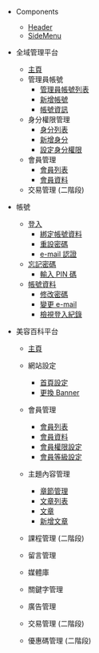 
* Components
  * [Header](Pages/components/header.md)
  * [SideMenu](Pages/components/sidemenu.md)

* 全域管理平台
  * [主頁](Pages/Center/main.md)
  * 管理員帳號
    * [管理員帳號列表](Pages/Center/admin/administer-list.md)
    * [新增帳號](Pages/Center/admin/add-administer.md)
    * [帳號資訊](Pages/Center/admin/administer-info.md)
  * 身分權限管理
    * [身分列表](Pages/Center/role/role-list.md)
    * [新增身分](Pages/Center/role/add-role.md)
    * [設定身分權限](Pages/Center/role/set-role.md)
  * 會員管理
    * [會員列表](Pages/Center/member/member-list.md)
    * [會員資料](Pages/Center/member/member-info.md)
  * 交易管理 (二階段)


* 帳號
  * [登入](Pages/Account/login.md)
    * [綁定帳號資料](Pages/Account/bind-account.md)
    * [重設密碼](Pages/Account/reset-password.md)
    * [e-mail 認證](Pages/Account/verity-email.md)
  * [忘記密碼](Pages/Account/forget-password.md)
    * [輸入 PIN 碼](Pages/Account/enter-pin.md)
  * [帳號資料](Pages/Account/account.md)
    * [修改密碼](Pages/Account/change-password.md)
    * [變更 e-mail](Pages/Account/change-email.md)
    * [檢視登入紀錄](Pages/Account/login-history.md)


* 美容百科平台
  * [主頁](Pages/Beauty/main.md)

  * 網站設定
    * [首頁設定](Pages/Beaury/web-setting/Home-setting.md)
    * [更換 Banner](Pages/Beaury/web-setting/banner-setting.md)

  * 會員管理
    * [會員列表](Pages/Beauty/member/member-list.md)
    * [會員資料](Pages/Beauty/member/member-info.md)
    * [會員權限設定](Pages/Beauty/member/member-authority.md)
    * [會員等級設定](Pages/Beauty/member/member-level.md)

  * 主題內容管理
    * [章節管理](Pages/Beauty/content/chapter.md)
    * [文章列表](Pages/Beauty/content/article-list.md)
    * [文章](Pages/Beauty/content/article.md)
    * [新增文章](Pages/Beauty/content/add-article.md)

  * 課程管理 (二階段)

  * 留言管理

  * 媒體庫

  * 關鍵字管理

  * 廣告管理

  * 交易管理 (二階段)

  * 優惠碼管理 (二階段)

